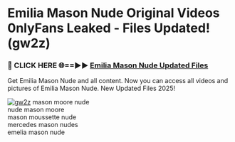 # Emilia Mason Nude Original Videos 0nlyFans Leaked - Files Updated! (gw2z)

<h3>🔴 CLICK HERE 🌐==►► <a href="https://tinyurl.com/yc6ubb5a" rel="nofollow">Emilia Mason Nude Updated Files</a></h3>

Get Emilia Mason Nude and all content. Now you can access all videos and pictures of Emilia Mason Nude. New Updated Files 2025!

[![gw2z](https://i.imgur.com/7eu0CRL.gif)](https://tinyurl.com/yc6ubb5a)
mason moore nude<br>
nude mason moore<br>
mason moussette nude<br>
mercedes mason nudes<br>
emelia mason nude